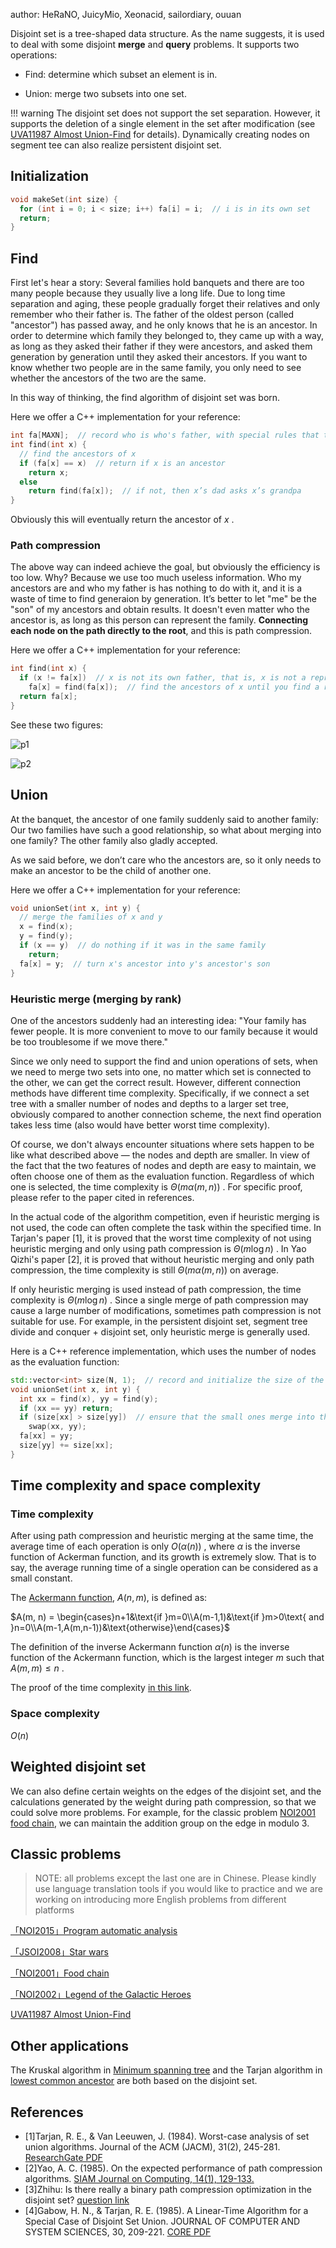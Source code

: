 author: HeRaNO, JuicyMio, Xeonacid, sailordiary, ouuan

Disjoint set is a tree-shaped data structure. As the name suggests, it is used to deal with some disjoint **merge** and **query** problems.
It supports two operations:

-   Find: determine which subset an element is in.

-   Union: merge two subsets into one set.

!!! warning
    The disjoint set does not support the set separation. However, it supports the deletion of a single element in the set after modification (see [UVA11987 Almost Union-Find](https://onlinejudge.org/index.php?option=com_onlinejudge&Itemid=8&page=show_problem&problem=3138) for details). Dynamically creating nodes on segment tee can also realize persistent disjoint set.

## Initialization

```cpp
void makeSet(int size) {
  for (int i = 0; i < size; i++) fa[i] = i;  // i is in its own set
  return;
}
```

## Find

First let's hear a story: Several families hold banquets and there are too many people because they usually live a long life. Due to long time separation and aging, these people gradually forget their relatives and only remember who their father is. The father of the oldest person (called "ancestor") has passed away, and he only knows that he is an ancestor. In order to determine which family they belonged to, they came up with a way, as long as they asked their father if they were ancestors, and asked them generation by generation until they asked their ancestors. If you want to know whether two people are in the same family, you only need to see whether the ancestors of the two are the same.

In this way of thinking, the find algorithm of disjoint set was born.

Here we offer a C++ implementation for your reference:

```cpp
int fa[MAXN];  // record who is who's father, with special rules that the father of an ancestor is himself
int find(int x) {
  // find the ancestors of x
  if (fa[x] == x)  // return if x is an ancestor
    return x;
  else
    return find(fa[x]);  // if not, then x’s dad asks x’s grandpa
}
```

Obviously this will eventually return the ancestor of $x$ .

### Path compression

The above way can indeed achieve the goal, but obviously the efficiency is too low. Why? Because we use too much useless information. Who my ancestors are and who my father is has nothing to do with it, and it is a waste of time to find generaion by generation. It’s better to let "me" be the "son" of my ancestors and obtain results. It doesn't even matter who the ancestor is, as long as this person can represent the family. **Connecting each node on the path directly to the root**, and this is path compression.

Here we offer a C++ implementation for your reference:

```cpp
int find(int x) {
  if (x != fa[x])  // x is not its own father, that is, x is not a representative of the set
    fa[x] = find(fa[x]);  // find the ancestors of x until you find a representative and compress the path along the way
  return fa[x];
}
```

See these two figures:

![p1](./images/dsu1.png)

![p2](./images/dsu2-en.png)

## Union

At the banquet, the ancestor of one family suddenly said to another family: Our two families have such a good relationship, so what about merging into one family? The other family also gladly accepted.

As we said before, we don’t care who the ancestors are, so it only needs to make an ancestor to be the child of another one.

Here we offer a C++ implementation for your reference:

```cpp
void unionSet(int x, int y) {
  // merge the families of x and y
  x = find(x);
  y = find(y);
  if (x == y)  // do nothing if it was in the same family
    return;
  fa[x] = y;  // turn x's ancestor into y's ancestor's son
}
```

### Heuristic merge (merging by rank)

One of the ancestors suddenly had an interesting idea: "Your family has fewer people. It is more convenient to move to our family because it would be too troublesome if we move there."

Since we only need to support the find and union operations of sets, when we need to merge two sets into one, no matter which set is connected to the other, we can get the correct result. However, different connection methods have different time complexity. Specifically, if we connect a set tree with a smaller number of nodes and depths to a larger set tree, obviously compared to another connection scheme, the next find operation takes less time (also would have better worst time complexity).

Of course, we don't always encounter situations where sets happen to be like what described above — the nodes and depth are smaller. In view of the fact that the two features of nodes and depth are easy to maintain, we often choose one of them as the evaluation function. Regardless of which one is selected, the time complexity is $\Theta (m\alpha(m,n))$ . For specific proof, please refer to the paper cited in references.

In the actual code of the algorithm competition, even if heuristic merging is not used, the code can often complete the task within the specified time. In Tarjan's paper [1], it is proved that the worst time complexity of not using heuristic merging and only using path compression is $\Theta (m \log n)$ . In Yao Qizhi's paper [2], it is proved that without heuristic merging and only path compression, the time complexity is still $\Theta (m\alpha(m,n))$ on average.

If only heuristic merging is used instead of path compression, the time complexity is $\Theta(m\log n)$ . Since a single merge of path compression may cause a large number of modifications, sometimes path compression is not suitable for use. For example, in the persistent disjoint set, segment tree divide and conquer + disjoint set, only heuristic merge is generally used.

Here is a C++ reference implementation, which uses the number of nodes as the evaluation function:

```cpp
std::vector<int> size(N, 1);  // record and initialize the size of the subtree to 1
void unionSet(int x, int y) {
  int xx = find(x), yy = find(y);
  if (xx == yy) return;
  if (size[xx] > size[yy])  // ensure that the small ones merge into the big ones
    swap(xx, yy);
  fa[xx] = yy;
  size[yy] += size[xx];
}
```

## Time complexity and space complexity

### Time complexity 

After using path compression and heuristic merging at the same time, the average time of each operation is only $O(\alpha(n))$ , where $\alpha$ is the inverse function of Ackerman function, and its growth is extremely slow. That is to say, the average running time of a single operation can be considered as a small constant.

The [Ackermann function](https://en.wikipedia.org/wiki/Ackermann_function), $A(n, m)$, is defined as:

 $A(m, n) = \begin{cases}n+1&\text{if }m=0\\A(m-1,1)&\text{if }m>0\text{ and }n=0\\A(m-1,A(m,n-1))&\text{otherwise}\end{cases}$ 

The definition of the inverse Ackermann function $\alpha(n)$ is the inverse function of the Ackermann function, which is the largest integer $m$ such that $A(m, m) \leqslant n$ .

The proof of the time complexity [in this link](./dsu-complexity.md).

### Space complexity

$O(n)$ 

## Weighted disjoint set

We can also define certain weights on the edges of the disjoint set, and the calculations generated by the weight during path compression, so that we could solve more problems. For example, for the classic problem [NOI2001 food chain](https://www.luogu.com.cn/problem/P2024), we can maintain the addition group on the edge in modulo 3.

## Classic problems

> NOTE: all problems except the last one are in Chinese. Please kindly use language translation tools if you would like to practice and we are working on introducing more English problems from different platforms 

 [「NOI2015」Program automatic analysis](https://uoj.ac/problem/127) 

 [「JSOI2008」Star wars](https://www.luogu.com.cn/problem/P1197) 

 [「NOI2001」Food chain](https://www.luogu.com.cn/problem/P2024) 

 [「NOI2002」Legend of the Galactic Heroes](https://www.luogu.com.cn/problem/P1196) 

 [UVA11987 Almost Union-Find](https://www.luogu.com.cn/problem/UVA11987) 

## Other applications

The Kruskal algorithm in [Minimum spanning tree](../graph/mst.md) and the Tarjan algorithm in [lowest common ancestor](../graph/lca.md) are both based on the disjoint set.

## References

-   [1]Tarjan, R. E., & Van Leeuwen, J. (1984). Worst-case analysis of set union algorithms. Journal of the ACM (JACM), 31(2), 245-281. [ResearchGate PDF](https://www.researchgate.net/profile/Jan_Van_Leeuwen2/publication/220430653_Worst-case_Analysis_of_Set_Union_Algorithms/links/0a85e53cd28bfdf5eb000000/Worst-case-Analysis-of-Set-Union-Algorithms.pdf) 
-   [2]Yao, A. C. (1985). On the expected performance of path compression algorithms. [SIAM Journal on Computing, 14(1), 129-133.](https://epubs.siam.org/doi/abs/10.1137/0214010?journalCode=smjcat) 
-   [3]Zhihu: Is there really a binary path compression optimization in the disjoint set? [question link](https://www.zhihu.com/question/28410263/answer/40966441)
-   [4]Gabow, H. N., & Tarjan, R. E. (1985). A Linear-Time Algorithm for a Special Case of Disjoint Set Union. JOURNAL OF COMPUTER AND SYSTEM SCIENCES, 30, 209-221. [CORE PDF](https://core.ac.uk/download/pdf/82125836.pdf) 
